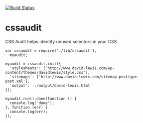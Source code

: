 [![Build Status](https://travis-ci.org/dp-lewis/cssaudit.svg?branch=dev)](https://travis-ci.org/dp-lewis/cssaudit)

# cssaudit
CSS Audit helps identify unused selectors in your CSS


```
var cssaudit = require('./lib/cssaudit'),
  myaudit;

myaudit = cssaudit.init({
  'stylesheets': ['http://www.david-lewis.com/wp-content/themes/davidlewis/style.css'],
  'sitemaps': ['http://www.david-lewis.com/sitemap-posttype-post.xml'],
  'output': './output/david-lewis.html'
});

myaudit.run().done(function () {
  console.log('done');
}, function (err) {
  console.log(err);
});
```
